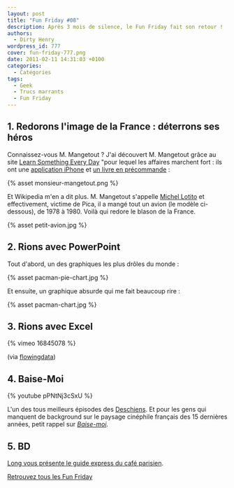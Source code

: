 ```yaml
---
layout: post
title: "Fun Friday #08"
description: Après 3 mois de silence, le Fun Friday fait son retour !
authors:
  - Dirty Henry
wordpress_id: 777
cover: fun-friday-777.png
date: 2011-02-11 14:31:03 +0100
categories:
  - Catégories
tags:
  - Geek
  - Trucs marrants
  - Fun Friday
---
```


## 1. Redorons l'image de la France : déterrons ses héros

Connaissez-vous M. Mangetout ? J'ai découvert M. Mangetout grâce au site
[Learn Something Every Day](http://www.learnsomethingeveryday.co.uk/#/2010/11/06)
"pour lequel les affaires marchent fort : ils ont une
[application iPhone](http://itunes.apple.com/fr/app/learn-something-every-day/id403233770?mt=8)
et
[un livre en précommande](http://www.amazon.com/Learn-Something-Every-Day-Young/dp/0399536663") :

{% asset monsieur-mangetout.png %}

Et Wikipedia m'en a dit plus. M. Mangetout s'appelle
[Michel Lotito](http://fr.wikipedia.org/wiki/Monsieur_Mangetout) et
effectivement, victime de Pica, il a mangé tout un avion (le modèle ci-dessous),
de 1978 à 1980. Voilà qui redore le blason de la France.

{% asset petit-avion.jpg %}

## 2. Rions avec PowerPoint

Tout d'abord, un des graphiques les plus drôles du monde :

{% asset pacman-pie-chart.jpg %}

Et ensuite, un graphique absurde qui me fait beaucoup rire :

{% asset pacman-chart.jpg %}

## 3. Rions avec Excel

{% vimeo 16845078 %}

(via [flowingdata](http://flowingdata.com/2010/11/24/spreadsheet-invasion/))

## 4. Baise-Moi

{% youtube pPNtNj3cSxU %}

L'un des tous meilleurs épisodes des [Deschiens][2]. Et pour les gens qui
manquent de background sur le paysage cinéphile français des 15 dernières
années, petit rappel sur [_Baise-moi_][1].

## 5. BD

[Long vous présente le guide express du café parisien](http://long.blog.lemonde.fr/2010/12/08/un-cafe-a-paris/).

[Retrouvez tous les Fun Friday](mot164)

[1]: https://fr.wikipedia.org/wiki/Baise-moi_(film)
[2]: https://fr.wikipedia.org/wiki/Les_Deschiens
